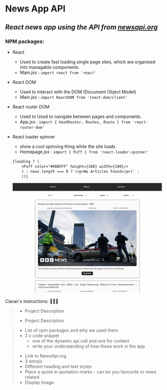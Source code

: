 # **News App API**

## _React news app using the API from [newsapi.org](newsapi.org)_

### NPM packages:

- React
  - Used to create fast loading single page sites, which are organised into managable components.
  - Main.jsx : `import react from 'react'`
- React DOM
  - Used to interact with the DOM (Document Object Model)
  - Main.jsx : `import ReactDOM from 'react-dom/client'`
- React router DOM
  - Used to Used to navigate between pages and components.
  - App.jsx : `import { HashRouter, Routes, Route } from 'react-router-dom'`
- React loader spinner

  - show a cool spinning thing while the site loads
  - Homepage.jsx : `import { Puff } from 'react-loader-spinner'`

  ```
  {loading ? (
      <Puff color="#00BFFF" height={100} width={100}/>
      ) : news.length === 0 ? (<p>No Articles Found</p>)` :
      ()}
  ```

  ![This is what the site looks like as of Tuesday afternoon:](public/image/screenshot-for-readme.png)

Ciaran's instructions:
:pinched_fingers::call_me_hand::palms_up_together:

> - Project Description

> - Project Description

> - List of npm packages and why we used them
> - 2 x code snippet
>   - one of the dynamic api call and one for context
>   - write your understanding of how these work in the app

> - Link to NewsApi.org
> - 3 emojis
> - Different heading and text styles
> - Place a quote in quotation marks - can be you favourite or news related
> - Display Image
